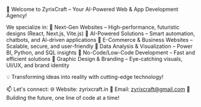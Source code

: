 🚀 Welcome to ZyrixCraft – Your AI-Powered Web & App Development Agency!

We specialize in:
🔹 Next-Gen Websites – High-performance, futuristic designs (React, Next.js, Vite.js)
🔹 AI-Powered Solutions – Smart automation, chatbots, and AI-driven applications
🔹 E-Commerce & Business Websites – Scalable, secure, and user-friendly
🔹 Data Analysis & Visualization – Power BI, Python, and SQL insights
🔹 No-Code/Low-Code Development – Fast and efficient solutions
🔹 Graphic Design & Branding – Eye-catching visuals, UI/UX, and brand identity

💡 Transforming ideas into reality with cutting-edge technology!

📫 Let's connect:
🌐 Website: zyrixcraft.in
📧 Email: zyrixcraft@gmail.com
🚀 Building the future, one line of code at a time!
